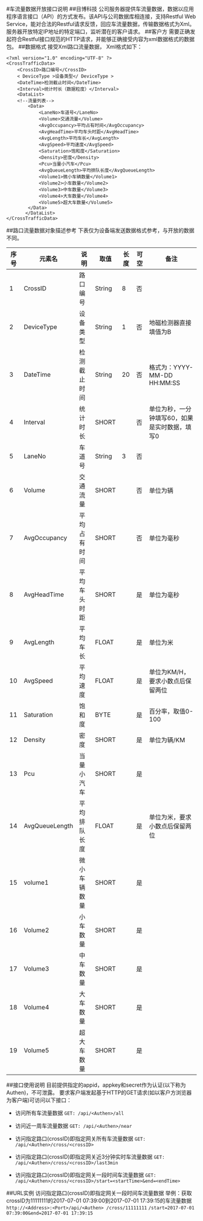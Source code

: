 #车流量数据开放接口说明
##目博科技
公司服务器提供车流量数据，数据以应用程序语言接口（API）的方式发布。该API与公司数据库相连接，支持Restful Web Service，能对合法的Restful请求反馈，回应车流量数据，传输数据格式为Xml。
服务器开放特定IP地址的特定端口，监听潜在的客户请求。
##客户方
需要正确发起符合Restful接口规范的HTTP请求，并能够正确接受内容为xml数据格式的数据包。
##数据格式
接受Xml路口流量数据， Xml格式如下：
```
<?xml version="1.0" encoding="UTF-8" ?>
<CrossTrafficData>
    <CrossID>路口编号</CrossID> 
    < DeviceType >设备类型</ DeviceType >  
    <DateTime>检测截止时间</DateTime>
    <Interval>统计时长（数据粒度）</Interval>
    <DataList>
    <!--流量列表-->
        <Data>
            <LaneNo>车道号</LaneNo>
            <Volume>交通流量</Volume>
            <AvgOccupancy>平均占有时间</AvgOccupancy>
            <AvgHeadTime>平均车头时距</AvgHeadTime>
            <AvgLength>平均车长</AvgLength>
            <AvgSpeed>平均速度</AvgSpeed>
            <Saturation>饱和度</Saturation>
            <Density>密度</Density>
            <Pcu>当量小汽车</Pcu>
            <AvgQueueLength>平均排队长度</AvgQueueLength>
            <Volume1>微小车辆数量</Volume1>
            <Volume2>小车数量</Volume2>
            <Volume3>中车数量</Volume3>
            <Volume4>大车数量</Volume4>
            <Volume5>超大车数量</Volume5>
        </Data>
       </DataList>
</CrossTrafficData>
```
##路口流量数据对象描述参考
下表仅为设备端发送数据格式参考，与开放的数据不同。

| 序号 | 元素名 | 说明 | 取值 | 长度 | 可空 | 备注 |
| --- | --- | --- | --- | --- | --- | --- |
| 1 | CrossID | 路口编号 | String | 8 | 否 |   |
| 2 | DeviceType | 设备类型 | String | 1 | 否 | 地磁检测器直接填值为B |
| 3 | DateTime | 检测截止时间 | String | 20 | 否 | 格式为：YYYY-MM-DD HH:MM:SS |
| 4 | Interval | 统计时长 | SHORT |   | 否|单位为秒，一分钟填写60，如果是实时数据，填写0 |   |
| 5 | LaneNo | 车道号 | String | 3 | 否 |   |
| 6 | Volume | 交通流量 | SHORT |   | 否 | 单位为辆 |
| 7 | AvgOccupancy | 平均占有时间 | SHORT |   | 否 | 单位为毫秒 |
| 8 | AvgHeadTime | 平均车头时距 | SHORT |   | 是 | 单位为毫秒 |
| 9 | AvgLength | 平均车长 | FLOAT |   | 是 | 单位为米 |
| 10 | AvgSpeed | 平均速度 | FLOAT |   | 是 | 单位为KM/H，要求小数点后保留两位 |
| 11 | Saturation | 饱和度 | BYTE |   | 是 | 百分率，取值0-100 |
| 12 | Density|密度 | SHORT |   | 是 | 单位为辆/KM |   |
| 13 | Pcu | 当量小汽车 | SHORT |   | 是 |   |
| 14 | AvgQueueLength | 平均排队长度 | FLOAT |   | 是 | 单位为米，要求小数点后保留两位 |
| 15 | volume1 | 微小车辆数量 | SHORT |   | 是 |   |
| 16 | Volume2 | 小车数量 | SHORT |   | 是 |   |
| 17 | Volume3 | 中车数量 | SHORT |   | 是 |   |
| 18 | Volume4 | 大车数量 | SHORT |   | 是 |   |
| 19 | Volume5 | 超大车数量 | SHORT |   | 是 |   |












##接口使用说明
目前提供指定的appid，appkey和secret作为认证(以下称为Authen)，不可泄露。
要求客户端发起基于HTTP的GET请求(如以客户方浏览器为客户端)可访问以下接口：

* 访问所有车流量数据
`GET: /api/<Authen>/all`

* 访问近一周车流量数据
`GET: /api/<Authen>/near`

* 访问指定路口(crossID)即指定网关所有车流量数据
`GET: /api/<Authen>/cross/<crossID>` 

* 访问指定路口(crossID)即指定网关近3分钟实时车流量数据
`GET: /api/<Authen>/cross/<crossID>/last3min` 

* 访问指定路口(crossID)即指定网关一段时间车流量数据
`GET: /api/<Authen>/cross/<crossID>/start=<startTime>&end=<endTime>` 

##URL实例
访问指定路口(crossID)即指定网关一段时间车流量数据
举例：获取crossID为11111111的2017-07-01 07:39:00到2017-07-01 17:39:15的车流量数据
`http://<Address>:<Port>/api/<Authen> /cross/11111111`
`/start=2017-07-01 07:39:00&end=2017-07-01 17:39:15`

